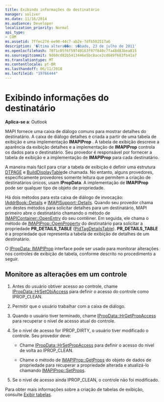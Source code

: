 ```yaml
---
title: Exibindo informações do destinatário
manager: soliver
ms.date: 11/16/2014
ms.audience: Developer
localization_priority: Normal
api_type:
- COM
ms.assetid: 7ffec274-ee90-44c7-ab2e-7dfb502517a6
description: '�ltima altera��o: s�bado, 23 de julho de 2011'
ms.openlocfilehash: 7071c05f6f59740163f97f840c7fa48d83bea815
ms.sourcegitcommit: 9d60cd82b5413446e5bc8ace2cd689f683fb41a7
ms.translationtype: MT
ms.contentlocale: pt-BR
ms.lasthandoff: 06/11/2018
ms.locfileid: "19766444"
---
```

# <a name="displaying-recipient-information"></a>Exibindo informações do destinatário

**Aplica-se a**: Outlook 
  
MAPI fornece uma caixa de diálogo comuns para mostrar detalhes do destinatário. A caixa de diálogo detalhes é criada a partir de uma tabela de exibição e uma implementação **IMAPIProp** . A tabela de exibição descreve a aparência da exibição detalhes e a implementação de **IMAPIProp** controla os dados para o destinatário. Seu provedor é responsável por fornecer a tabela de exibição e a implementação de **IMAPIProp** para cada destinatário. 
  
A maneira mais fácil para criar a tabela de exibição é definir uma estrutura [DTPAGE](dtpage.md) e [BuildDisplayTable](builddisplaytable.md)de chamada. No entanto, alguns provedores, especificamente provedores somente leitura que permitem a criação de destinatários únicos, usam **IPropData**. A implementação de **IMAPIProp** pode ser qualquer tipo de objeto de propriedade. 
  
Há dois métodos para esta caixa de diálogo de invocação: [IAddrBook::Details](iaddrbook-details.md) e [IMAPISupport::Details](imapisupport-details.md). Quando seu provedor chama um destes métodos para solicitar detalhes para um destinatário, MAPI primeiro abre o destinatário chamando o método de [IMAPIContainer::OpenEntry](imapicontainer-openentry.md) do seu contêiner. Em seguida, ele chama o método de [IMAPIProp::OpenProperty](imapiprop-openproperty.md) do destinatário para solicitar a propriedade **PR_DETAILS_TABLE** ([PidTagDetailsTable](pidtagdetailstable-canonical-property.md)). **PR_DETAILS_TABLE** é a propriedade que representa a tabela de exibição de detalhes de um destinatário. 
  
O [IPropData: IMAPIProp](ipropdataimapiprop.md) interface pode ser usado para monitorar alterações nos controles de exibição de tabela, conforme descrito no procedimento a seguir. 
  
## <a name="monitor-changes-to-a-control"></a>Monitore as alterações em um controle
  
1. Antes do usuário obtiver acesso ao controle, chame [IPropData::HrSetObjAccess](ipropdata-hrsetobjaccess.md) para definir o acesso do controle como IPROP_CLEAN. 
    
2. Permitir que o usuário trabalhar com a caixa de diálogo. 
    
3. Quando o usuário tiver terminado, chame [IPropData::HrGetPropAccess](ipropdata-hrgetpropaccess.md) para recuperar o nível de acesso atual do controle. 
    
4. Se o nível de acesso for IPROP_DIRTY, o usuário tiver modificado o controle. Seu provedor deve:
    
   - Chame [IPropData::HrSetPropAccess](ipropdata-hrsetpropaccess.md) para definir o acesso do nível de volta ao IPROP_CLEAN. 
    
   - Chame o método de [IMAPIProp::GetProps](imapiprop-getprops.md) do objeto de dados de propriedade para recuperar a propriedade alterada e atualizá-lo chamando [IMAPIProp::SetProps](imapiprop-setprops.md).
    
5. Se o nível de acesso ainda IPROP_CLEAN, o controle não foi modificado. 
    
Para obter mais informações sobre a criação de tabelas de exibição, consulte [Exibir tabelas](display-tables.md).
  

